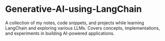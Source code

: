 # Generative-AI-using-LangChain
A collection of my notes, code snippets, and projects while learning LangChain and exploring various LLMs. Covers concepts, implementations, and experiments in building AI-powered applications.
